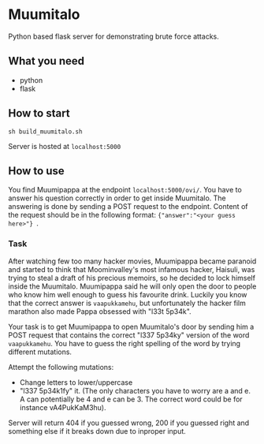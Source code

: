 # Muumitalo

Python based flask server for demonstrating brute force attacks.

## What you need

* python
* flask

## How to start

```
sh build_muumitalo.sh
```
Server is hosted at ```localhost:5000 ```


## How to use

You find Muumipappa at the endpoint ```localhost:5000/ovi/```. You have to answer his question correctly in order to get inside Muumitalo. The answering is done by sending a POST request to the endpoint. Content of the request should be in the following format: ```{"answer":"<your guess here>"} ```.

### Task

After watching few too many hacker movies, Muumipappa became paranoid and started to think that Moominvalley's most infamous hacker, Haisuli, was trying to steal a draft of his precious memoirs, so he decided to lock himself inside the Muumitalo. Muumipappa said he will only open the door to people who know him well enough to guess his favourite drink. Luckily you know that the correct answer is ```vaapukkamehu```, but unfortunately the hacker film marathon also made Pappa obsessed with "l33t 5p34k".

Your task is to get Muumipappa to open Muumitalo's door by sending him a POST request that contains the correct "l337 5p34ky" version of the word ```vaapukkamehu```. You have to guess the right spelling of the word by trying different mutations.

Attempt the following mutations:

* Change letters to lower/uppercase
* "l337 5p34k1fy" it. (The only characters you have to worry are a and e. A can potentially be 4 and e can be 3. The correct word could be for instance vA4PukKaM3hu).

Server will return 404 if you guessed wrong, 200 if you guessed right and something else if it breaks down due to inproper input.